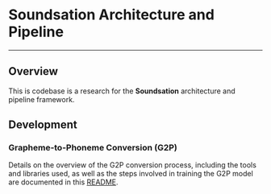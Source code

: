 # Soundsation Architecture and Pipeline

---

## Overview

This is codebase is a research for the **Soundsation** architecture and pipeline framework.

## Development

### Grapheme-to-Phoneme Conversion (G2P)

Details on the overview of the G2P conversion process, including the tools and libraries used, as well as the steps 
involved in training the G2P model are documented in this [README](data/preprocessing/README.md).
